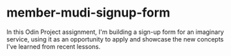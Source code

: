 # member-mudi-signup-form
In this Odin Project assignment, I'm building a sign-up form for an imaginary service, using it as an opportunity to apply and showcase the new concepts I've learned from recent lessons.
